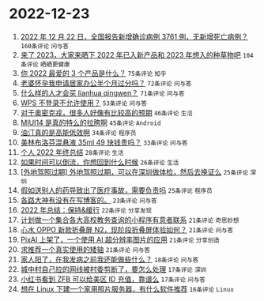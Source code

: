# 2022-12-23

1. [2022 年 12 月 22 日，全国报告新增确诊病例 3761 例，无新增死亡病例？](https://www.v2ex.com/t/904290) `160条评论` `问与答`
1. [来了 2023，大家来晒下 2022 年已入新产品和 2023 年想入的种草物吧](https://www.v2ex.com/t/904249) `104条评论` `晒晒更健康`
1. [你 2022 最爱的 3 个产品是什么？](https://www.v2ex.com/t/904256) `75条评论` `知乎`
1. [老婆怀孕我申请居家办公半个月过分吗？](https://www.v2ex.com/t/904239) `72条评论` `问与答`
1. [什么样的人才会买 lianhua qingwen？](https://www.v2ex.com/t/904257) `71条评论` `问与答`
1. [WPS 不登录不允许使用？](https://www.v2ex.com/t/904314) `53条评论` `问与答`
1. [对于奥密克戎，很多人好像有比较高的预期](https://www.v2ex.com/t/904296) `46条评论` `生活`
1. [MIUI14 是真的特么的拉胯啊](https://www.v2ex.com/t/904289) `45条评论` `Android`
1. [油汀真的是高能低效啊](https://www.v2ex.com/t/904367) `34条评论` `程序员`
1. [美林布洛芬混悬液 35ml 49 快钱贵吗？](https://www.v2ex.com/t/904335) `33条评论` `问与答`
1. [个人 2022 年终总结](https://www.v2ex.com/t/904283) `28条评论` `生活`
1. [如果时间可以倒流，你想回到什么时候](https://www.v2ex.com/t/904374) `26条评论` `生活`
1. [[外地驾照过期] 外地驾照过期，可以在深圳做体检，然后去换证么](https://www.v2ex.com/t/904319) `25条评论` `深圳`
1. [假如送别人的药导致出了医疗事故，需要负责吗](https://www.v2ex.com/t/904267) `25条评论` `程序员`
1. [各路大神有没有在写博客的。](https://www.v2ex.com/t/904277) `23条评论` `问与答`
1. [2022 年总结：保持&缓行](https://www.v2ex.com/t/904233) `22条评论` `分享发现`
1. [计划做一个集合各大高校教务查询的小程序有意者联系](https://www.v2ex.com/t/904288) `21条评论` `奇思妙想`
1. [心水 OPPO 新款折叠屏 N2，现阶段折叠屏体验如何？](https://www.v2ex.com/t/904255) `21条评论` `问与答`
1. [PixAI 上架了，一个使用 AI 超分辨率图片的应用](https://www.v2ex.com/t/904238) `21条评论` `分享创造`
1. [求推荐一个真实使用的矮轴](https://www.v2ex.com/t/904227) `21条评论` `问与答`
1. [家人阳了，在我发病之前我还能做些什么？](https://www.v2ex.com/t/904361) `18条评论` `问与答`
1. [城中村自己拉的网线被村委剪断了，要怎么处理](https://www.v2ex.com/t/904369) `17条评论` `深圳`
1. [小红书看到 ZFB 可以给美区 ID 充值，靠谱么](https://www.v2ex.com/t/904343) `17条评论` `问与答`
1. [想在 Linux 下建一个家用照片服务器，有什么软件推荐](https://www.v2ex.com/t/904339) `16条评论` `Linux`

